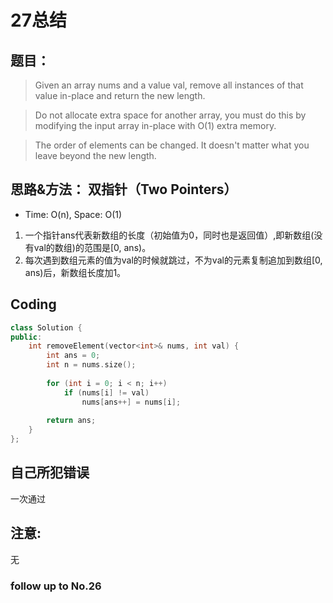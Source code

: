 # 27总结

## 题目：
> Given an array nums and a value val, remove all instances of that value in-place and return the new length.

> Do not allocate extra space for another array, you must do this by modifying the input array in-place with O(1) extra memory.

> The order of elements can be changed. It doesn't matter what you leave beyond the new length.

## 思路&方法： 双指针（Two Pointers）
* Time: O(n), Space: O(1)

1. 一个指针ans代表新数组的长度（初始值为0，同时也是返回值）,即新数组(没有val的数组)的范围是[0, ans)。
2. 每次遇到数组元素的值为val的时候就跳过，不为val的元素复制追加到数组[0, ans)后，新数组长度加1。

## Coding
```c++
class Solution {
public:
    int removeElement(vector<int>& nums, int val) {
        int ans = 0;
        int n = nums.size();
        
        for (int i = 0; i < n; i++)
            if (nums[i] != val)
                nums[ans++] = nums[i];
        
        return ans;
    }
};
```

## 自己所犯错误
一次通过

## 注意:
无

### follow up to No.26